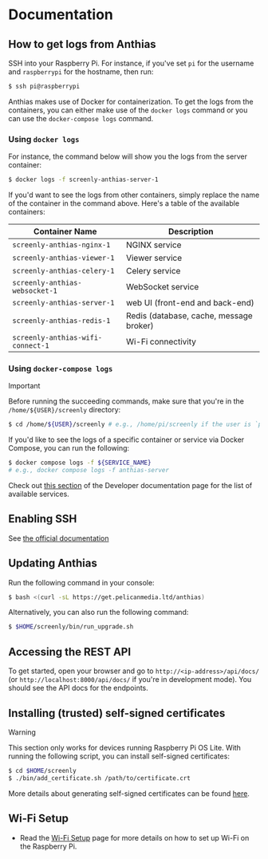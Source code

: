 # Documentation

## How to get logs from Anthias

SSH into your Raspberry Pi. For instance, if you've set `pi` for the username
and `raspberrypi` for the hostname, then run:

```bash
$ ssh pi@raspberrypi
```

Anthias makes use of Docker for containerization. To get the logs from the
containers, you can either make use of the `docker logs` command or you can
use the `docker-compose logs` command.

### Using `docker logs`

For instance, the command below will show you the logs from the server container:

```bash
$ docker logs -f screenly-anthias-server-1
```

If you'd want to see the logs from other containers, simply replace the name
of the container in the command above. Here's a table of the available containers:

<!-- create a two-column table -->
| Container Name | Description |
| -------------- | ----------- |
| `screenly-anthias-nginx-1` | NGINX service |
| `screenly-anthias-viewer-1` | Viewer service |
| `screenly-anthias-celery-1` | Celery service |
| `screenly-anthias-websocket-1` | WebSocket service |
| `screenly-anthias-server-1` | web UI (front-end and back-end) |
| `screenly-anthias-redis-1` | Redis (database, cache, message broker) |
| `screenly-anthias-wifi-connect-1` | Wi-Fi connectivity |

### Using `docker-compose logs`

> [!IMPORTANT]
> Before running the succeeding commands, make sure that you're in the
> `/home/${USER}/screenly` directory:
> 
> ```bash
> $ cd /home/${USER}/screenly # e.g., /home/pi/screenly if the user is `pi`
> ```

If you'd like to see the logs of a specific container or service via Docker Compose,
you can run the following:

```bash
$ docker compose logs -f ${SERVICE_NAME}
# e.g., docker compose logs -f anthias-server
```

Check out [this section](/docs/developer-documentation.md#understanding-the-components-that-make-up-anthias) of the Developer documentation page for the list of available services.

## Enabling SSH

See [the official documentation](https://www.raspberrypi.org/documentation/remote-access/ssh/)

## Updating Anthias

Run the following command in your console:

```bash
$ bash <(curl -sL https://get.pelicanmedia.ltd/anthias)
```

Alternatively, you can also run the following command:

```bash
$ $HOME/screenly/bin/run_upgrade.sh
```

## Accessing the REST API

To get started, open your browser and go to `http://<ip-address>/api/docs/` (or `http://localhost:8000/api/docs/`
if you're in development mode). You should see the API docs for the endpoints.

## Installing (trusted) self-signed certificates

> [!WARNING]
> This section only works for devices running Raspberry Pi OS Lite.
> With running the following script, you can install self-signed certificates:
> 
> ```bash
> $ cd $HOME/screenly
> $ ./bin/add_certificate.sh /path/to/certificate.crt
> ```

More details about generating self-signed certificates can be found [here](https://devopscube.com/create-self-signed-certificates-openssl/).

## Wi-Fi Setup

- Read the [Wi-Fi Setup](wifi-setup.md) page for more details on how to set up Wi-Fi on the Raspberry Pi.
